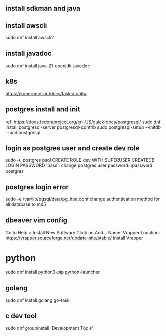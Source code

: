 
## install sdkman and java

## install awscli
sudo dnf install awscli2

## install javadoc
sudo dnf install java-21-openjdk-javadoc

## k8s
https://kubernetes.io/docs/tasks/tools/

## postgres install and init
ref: https://docs.fedoraproject.org/en-US/quick-docs/postgresql/
sudo dnf install postgresql-server postgresql-contrib
sudo postgresql-setup --initdb --unit postgresql

## login as postgres user and create dev role
sudo -u postgres psql
CREATE ROLE dev WITH SUPERUSER CREATEDB LOGIN PASSWORD 'pass';
change postgres user password: \password postgres

## postgres login error
sudo -e /var/lib/pgsql/data/pg_hba.conf
change authentication method for all database to md5

## dbeaver vim config
Go to Help > Install New Software
Click on Add...
Name: Vrapper
Location: https://vrapper.sourceforge.net/update-site/stable/
Install Vrapper

# python
sudo dnf install python3-pip python-launcher

## golang
sudo dnf install golang go-task

## c dev tool
sudo dnf groupinstall 'Development Tools'

